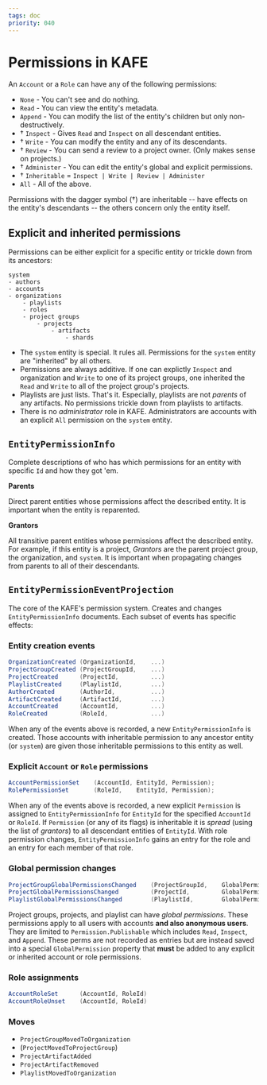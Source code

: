 ```yaml
---
tags: doc
priority: 040
---
```


# Permissions in KAFE

An `Account` or a `Role` can have any of the following permissions:

- `None` - You can't see and do nothing.
- `Read` - You can view the entity's metadata.
- `Append` - You can modify the list of the entity's children but only non-destructively.
- † `Inspect` - Gives `Read` and `Inspect` on all descendant entities.
- † `Write` - You can modify the entity and any of its descendants.
- † `Review` - You can send a review to a project owner. (Only makes sense on projects.)
- † `Administer` - You can edit the entity's global and explicit permissions.
- † `Inheritable` = `Inspect | Write | Review | Administer`
- `All` - All of the above.

Permissions with the dagger symbol (†) are inheritable -- have effects on the entity's descendants -- the others concern only the entity itself.

## Explicit and inherited permissions

Permissions can be either explicit for a specific entity or trickle down from its ancestors:

```
system
- authors
- accounts
- organizations
    - playlists
    - roles
    - project groups
        - projects
            - artifacts
                - shards
```

- The `system` entity is special. It rules all. Permissions for the `system` entity are "inherited" by all others.
- Permissions are always additive. If one can explictly `Inspect` and organization and `Write` to one of its project groups, one inherited the `Read` and `Write` to all of the project group's projects.
- Playlists are just lists. That's it. Especially, playlists are not _parents_ of any artifacts. No permissions trickle down from playlists to artifacts.
- There is no _administrator_ role in KAFE. Administrators are accounts with an explicit `All` permission on the `system` entity.

## `EntityPermissionInfo`

Complete descriptions of who has which permissions for an entity with specific `Id` and how they got 'em. 

**Parents**

Direct parent entities whose permissions affect the described entity.
It is important when the entity is reparented.

**Grantors**

All transitive parent entities whose permissions affect the described entity.
For example, if this entity is a project, _Grantors_ are the parent project group, the organization, and `system`.
It is important when propagating changes from parents to all of their descendants.


## `EntityPermissionEventProjection`

The core of the KAFE's permission system.
Creates and changes `EntityPermissionInfo` documents.
Each subset of events has specific effects:

### Entity creation events

```csharp
OrganizationCreated (OrganizationId,    ...)
ProjectGroupCreated (ProjectGroupId,    ...)
ProjectCreated      (ProjectId,         ...)
PlaylistCreated     (PlaylistId,        ...)
AuthorCreated       (AuthorId,          ...)
ArtifactCreated     (ArtifactId,        ...)
AccountCreated      (AccountId,         ...)
RoleCreated         (RoleId,            ...)
```

When any of the events above is recorded, a new `EntityPermissionInfo` is created.
Those accounts with inheritable permission to any ancestor entity (or `system`) are given those inheritable permissions to this entity as well.


### Explicit `Account` or `Role` permissions

```csharp
AccountPermissionSet    (AccountId, EntityId, Permission);
RolePermissionSet       (RoleId,    EntityId, Permission);
```

When any of the events above is recorded, a new explicit `Permission` is assigned to `EntityPermissionInfo` for `EntityId` for the specified `AccountId` or `RoleId`.
If `Permission` (or any of its flags) is inheritable it is _spread_ (using the list of _grantors_) to all descendant entities of `EntityId`. 
With role permission changes, `EntityPermissionInfo` gains an entry for the role and an entry for each member of that role.


### Global permission changes

```csharp
ProjectGroupGlobalPermissionsChanged    (ProjectGroupId,    GlobalPermissions)
ProjectGlobalPermissionsChanged         (ProjectId,         GlobalPermissions)
PlaylistGlobalPermissionsChanged        (PlaylistId,        GlobalPermissions)
```

Project groups, projects, and playlist can have _global permissions_.
These permissions apply to all users with accounts **and also anonymous users**.
They are limited to `Permission.Publishable` which includes `Read`, `Inspect`, and `Append`.
These perms are not recorded as entries but are instead saved into a special `GlobalPermission` property that **must** be added to any explicit or inherited account or role permissions.


### Role assignments

```csharp
AccountRoleSet      (AccountId, RoleId)
AccountRoleUnset    (AccountId, RoleId)
```


### Moves

- `ProjectGroupMovedToOrganization`
- (`ProjectMovedToProjectGroup`)
- `ProjectArtifactAdded`
- `ProjectArtifactRemoved`
- `PlaylistMovedToOrganization`

